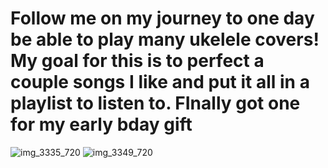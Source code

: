 # Follow me on my journey to one day be able to play many ukelele covers! My goal for this is to perfect a couple songs I like and put it all in a playlist to listen to. FInally got one for my early bday gift
![img_3335_720](https://github.com/se1yu/ukelele/assets/121521414/113cab0d-90d3-4c10-a8e9-fc22e8228ae1)
![img_3349_720](https://github.com/se1yu/ukelele/assets/121521414/28324802-5a15-4480-a2da-c6c2a800e3fd)
